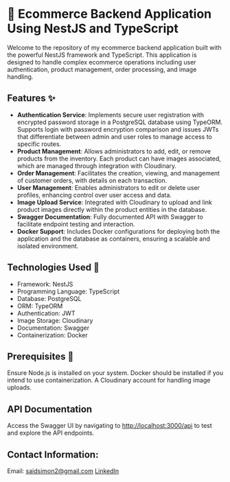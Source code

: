 # 🛒 Ecommerce Backend Application Using NestJS and TypeScript
Welcome to the repository of my ecommerce backend application built with the powerful NestJS framework and TypeScript. This application is designed to handle complex ecommerce operations including user authentication, product management, order processing, and image handling.

## Features ✨
 - **Authentication Service**: Implements secure user registration with encrypted password storage in a PostgreSQL database using TypeORM. Supports login with password encryption comparison and issues JWTs that differentiate between admin and user roles to manage access to specific routes.
 - **Product Management**: Allows administrators to add, edit, or remove products from the inventory. Each product can have images associated, which are managed through integration with Cloudinary.
 - **Order Management**: Facilitates the creation, viewing, and management of customer orders, with details on each transaction.
 - **User Management**: Enables administrators to edit or delete user profiles, enhancing control over user access and data.
 - **Image Upload Service**: Integrated with Cloudinary to upload and link product images directly within the product entities in the database.
 - **Swagger Documentation**: Fully documented API with Swagger to facilitate endpoint testing and interaction.
 - **Docker Support**: Includes Docker configurations for deploying both the application and the database as containers, ensuring a scalable and isolated environment.

## Technologies Used 🔧
 - Framework: NestJS
 - Programming Language: TypeScript
 - Database: PostgreSQL
 - ORM: TypeORM
 - Authentication: JWT
 - Image Storage: Cloudinary
 - Documentation: Swagger
 - Containerization: Docker

## Prerequisites 🚀
Ensure Node.js is installed on your system.
Docker should be installed if you intend to use containerization.
A Cloudinary account for handling image uploads.

## API Documentation
Access the Swagger UI by navigating to [http://localhost:3000/api](http://localhost:3000/api/doc/ecommerce#/) to test and explore the API endpoints.

## Contact Information:
Email: saidsimon2@gmail.com
[LinkedIn](https://www.linkedin.com/in/webdeveloper-saljure/)
